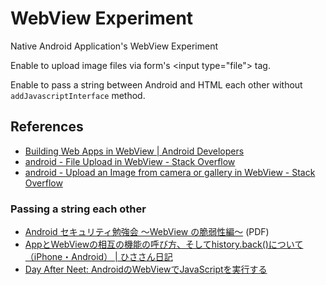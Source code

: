 # WebView Experiment

Native Android Application's WebView Experiment

Enable to upload image files via form's &lt;input type="file"&gt; tag.

Enable to pass a string between Android and HTML each other without `addJavascriptInterface` method.

## References

* [Building Web Apps in WebView | Android Developers](http://developer.android.com/guide/webapps/webview.html)
* [android - File Upload in WebView - Stack Overflow](http://stackoverflow.com/questions/5907369/file-upload-in-webview)
* [android - Upload an Image from camera or gallery in WebView - Stack Overflow](http://stackoverflow.com/questions/15725814/upload-an-image-from-camera-or-gallery-in-webview)

### Passing a string each other
* [Android セキュリティ勉強会 〜WebView の脆弱性編〜](http://ierae.co.jp/uploads/webview.pdf) (PDF)
* [AppとWebViewの相互の機能の呼び方、そしてhistory.back()について（iPhone・Android） | ひささん日記](http://tech.hisasann.com/javascript/46/)
* [Day After Neet: AndroidのWebViewでJavaScriptを実行する](http://dayafterneet.blogspot.jp/2011/08/androidwebviewjavascript.html)
